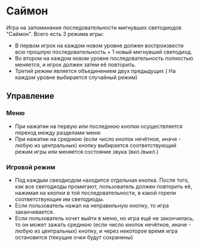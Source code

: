 # Саймон
Игра на запоминание последовательности 
мигнувших светодиодов "Саймон".
Всего есть 3 режима игры:
- В первом игрок на каждом новом уровне должен воспроизвести 
всю прошлую последовательность + 1 новый мигнувший светодиод.
- Во втором на каждом новом уровне последовательность полностью 
меняется, и игрок должен затем её повторить.
- Третий режим является объединением двух предыдущих (
На каждом уровне выбирается случайный режим)

## Управление
### Меню
- При нажатии на первую или последнюю кнопки осуществляется 
переход между разделами меню
- При нажатии на среднюю (если число кнопок нечётное, иначе - любую из центральных) кнопку выбирается соответствующий 
режим игры или меняется состояние звука (вкл./выкл.)

### Игровой режим
- Под каждым свеодиодом находится отдельная кнопка. После того, как все светодиоды промигают,
  пользователь должен повторить её, нажимая на кнопки в той последовательности, в какой горели
  соответствующие им светодиоды.
- Если пользователь нажал на неправильную кнопку, то игра заканчивается.
- Если пользователь хочет выйти в меню, но игра ещё не закончилась, то он может зажать среднюю
  (если число кнопок нечётное, иначе - любую из центральных) кнопку, и через некоторое время игра
  остановится (текущие очки будут сохранены)
